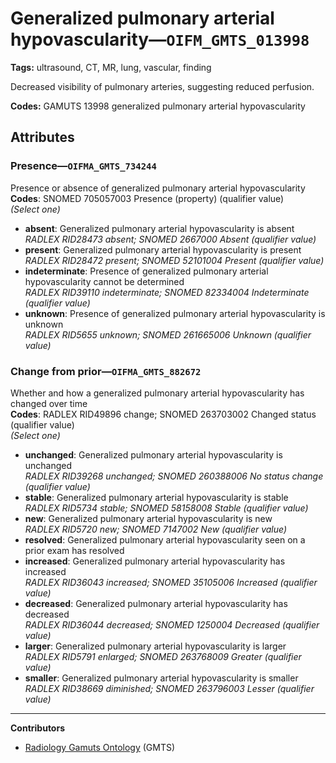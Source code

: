 # Generalized pulmonary arterial hypovascularity—`OIFM_GMTS_013998`

**Tags:** ultrasound, CT, MR, lung, vascular, finding

Decreased visibility of pulmonary arteries, suggesting reduced perfusion.

**Codes:** GAMUTS 13998 generalized pulmonary arterial hypovascularity

## Attributes

### Presence—`OIFMA_GMTS_734244`

Presence or absence of generalized pulmonary arterial hypovascularity  
**Codes**: SNOMED 705057003 Presence (property) (qualifier value)  
*(Select one)*

- **absent**: Generalized pulmonary arterial hypovascularity is absent  
_RADLEX RID28473 absent; SNOMED 2667000 Absent (qualifier value)_
- **present**: Generalized pulmonary arterial hypovascularity is present  
_RADLEX RID28472 present; SNOMED 52101004 Present (qualifier value)_
- **indeterminate**: Presence of generalized pulmonary arterial hypovascularity cannot be determined  
_RADLEX RID39110 indeterminate; SNOMED 82334004 Indeterminate (qualifier value)_
- **unknown**: Presence of generalized pulmonary arterial hypovascularity is unknown  
_RADLEX RID5655 unknown; SNOMED 261665006 Unknown (qualifier value)_

### Change from prior—`OIFMA_GMTS_882672`

Whether and how a generalized pulmonary arterial hypovascularity has changed over time  
**Codes**: RADLEX RID49896 change; SNOMED 263703002 Changed status (qualifier value)  
*(Select one)*

- **unchanged**: Generalized pulmonary arterial hypovascularity is unchanged  
_RADLEX RID39268 unchanged; SNOMED 260388006 No status change (qualifier value)_
- **stable**: Generalized pulmonary arterial hypovascularity is stable  
_RADLEX RID5734 stable; SNOMED 58158008 Stable (qualifier value)_
- **new**: Generalized pulmonary arterial hypovascularity is new  
_RADLEX RID5720 new; SNOMED 7147002 New (qualifier value)_
- **resolved**: Generalized pulmonary arterial hypovascularity seen on a prior exam has resolved  
- **increased**: Generalized pulmonary arterial hypovascularity has increased  
_RADLEX RID36043 increased; SNOMED 35105006 Increased (qualifier value)_
- **decreased**: Generalized pulmonary arterial hypovascularity has decreased  
_RADLEX RID36044 decreased; SNOMED 1250004 Decreased (qualifier value)_
- **larger**: Generalized pulmonary arterial hypovascularity is larger  
_RADLEX RID5791 enlarged; SNOMED 263768009 Greater (qualifier value)_
- **smaller**: Generalized pulmonary arterial hypovascularity is smaller  
_RADLEX RID38669 diminished; SNOMED 263796003 Lesser (qualifier value)_

---

**Contributors**

- [Radiology Gamuts Ontology](https://gamuts.net/) (GMTS)